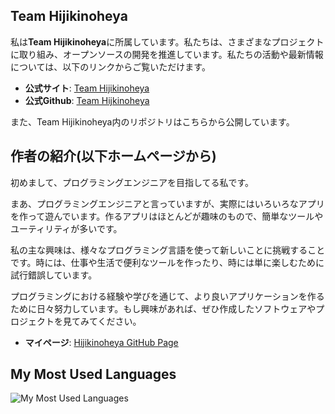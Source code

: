 ## Team Hijikinoheya

私は**Team Hijikinoheya**に所属しています。私たちは、さまざまなプロジェクトに取り組み、オープンソースの開発を推進しています。私たちの活動や最新情報については、以下のリンクからご覧いただけます。
- **公式サイト**: [Team Hijikinoheya](https://home.hijikinoheya.com)
- **公式Github**: [Team Hijkinoheya](https://github.com/Team-Hijikinoheya)

また、Team Hijikinoheya内のリポジトリはこちらから公開しています。

## 作者の紹介(以下ホームページから)
初めまして、プログラミングエンジニアを目指してる私です。

まあ、プログラミングエンジニアと言っていますが、実際にはいろいろなアプリを作って遊んでいます。作るアプリはほとんどが趣味のもので、簡単なツールやユーティリティが多いです。

私の主な興味は、様々なプログラミング言語を使って新しいことに挑戦することです。時には、仕事や生活で便利なツールを作ったり、時には単に楽しむために試行錯誤しています。

プログラミングにおける経験や学びを通じて、より良いアプリケーションを作るために日々努力しています。もし興味があれば、ぜひ作成したソフトウェアやプロジェクトを見てみてください。

- **マイページ**: [Hijikinoheya GitHub Page](https://hijikinoheya.github.io/)

## My Most Used Languages
![My Most Used Languages](https://github-readme-stats.vercel.app/api/top-langs/?username=Hijikinoheya&layout=compact&theme=dark)
